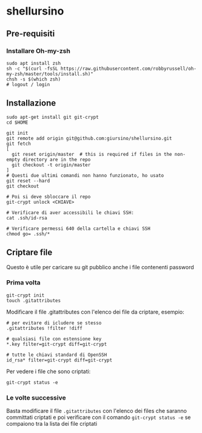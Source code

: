 # shellursino

## Pre-requisiti
### Installare Oh-my-zsh
```
sudo apt install zsh
sh -c "$(curl -fsSL https://raw.githubusercontent.com/robbyrussell/oh-my-zsh/master/tools/install.sh)"
chsh -s $(which zsh)
# logout / login

```

## Installazione
```
sudo apt-get install git git-crypt
cd $HOME

git init
git remote add origin git@github.com:giursino/shellursino.git
git fetch
[
  git reset origin/master  # this is required if files in the non-empty directory are in the repo
  git checkout -t origin/master
]
# Questi due ultimi comandi non hanno funzionato, ho usato
git reset --hard
git checkout

# Poi si deve sbloccare il repo
git-crypt unlock <CHIAVE>

# Verificare di aver accessibili le chiavi SSH:
cat .ssh/id-rsa

# Verificare permessi 640 della cartella e chiavi SSH
chmod go= .ssh/*

```

## Criptare file
Questo è utile per caricare su git pubblico anche i file contenenti password
### Prima volta
```
git-crypt init
touch .gitattributes
```
Modificare il file .gitattributes con l'elenco dei file da criptare, esempio:
```
# per evitare di icludere se stesso
.gitattributes !filter !diff

# qualsiasi file con estensione key
*.key filter=git-crypt diff=git-crypt

# tutte le chiavi standard di OpenSSH
id_rsa* filter=git-crypt diff=git-crypt
```

Per vedere i file che sono criptati:
```
git-crypt status -e
```
### Le volte successive
Basta modificare il file `.gitattributes` con l'elenco dei files che saranno committati criptati e poi verificare con il comando `git-crypt status -e` se compaiono tra la lista dei file criptati


